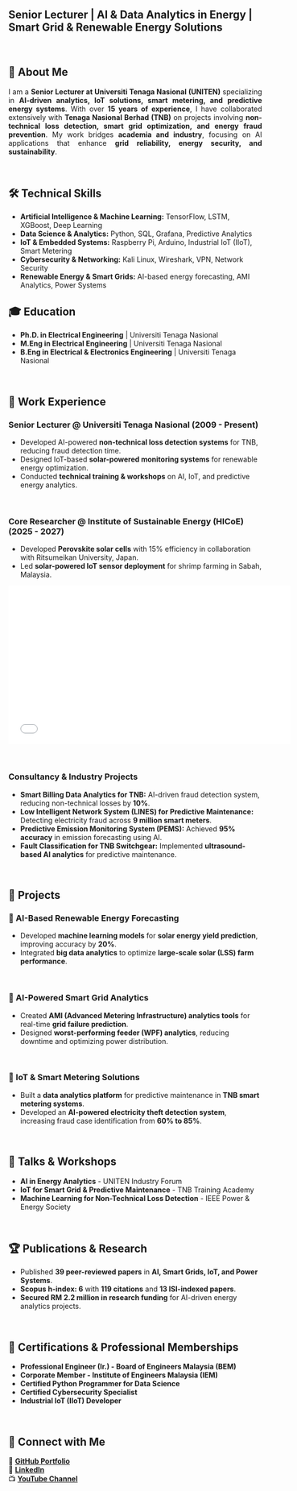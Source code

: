 ## Senior Lecturer | AI & Data Analytics in Energy | Smart Grid & Renewable Energy Solutions  

<br>

## 🚀 About Me  
<p align="justify">
I am a <strong>Senior Lecturer at Universiti Tenaga Nasional (UNITEN)</strong> specializing in <strong>AI-driven analytics, IoT solutions, smart metering, and predictive energy systems</strong>. With over <strong>15 years of experience</strong>, I have collaborated extensively with <strong>Tenaga Nasional Berhad (TNB)</strong> on projects involving <strong>non-technical loss detection, smart grid optimization, and energy fraud prevention</strong>. My work bridges <strong>academia and industry</strong>, focusing on AI applications that enhance <strong>grid reliability, energy security, and sustainability</strong>.
</p>

<br>

## 🛠 Technical Skills  
<p align="justify">
</p>

- **Artificial Intelligence & Machine Learning:** TensorFlow, LSTM, XGBoost, Deep Learning  
- **Data Science & Analytics:** Python, SQL, Grafana, Predictive Analytics  
- **IoT & Embedded Systems:** Raspberry Pi, Arduino, Industrial IoT (IIoT), Smart Metering  
- **Cybersecurity & Networking:** Kali Linux, Wireshark, VPN, Network Security  
- **Renewable Energy & Smart Grids:** AI-based energy forecasting, AMI Analytics, Power Systems  


## 🎓 Education  
<p align="justify">
</p>

- **Ph.D. in Electrical Engineering** | Universiti Tenaga Nasional  
- **M.Eng in Electrical Engineering** | Universiti Tenaga Nasional  
- **B.Eng in Electrical & Electronics Engineering** | Universiti Tenaga Nasional  

<br>

## 💼 Work Experience  
### **Senior Lecturer @ Universiti Tenaga Nasional (2009 - Present)**  
<p align="justify">
</p>

- Developed AI-powered **non-technical loss detection systems** for TNB, reducing fraud detection time.  
- Designed IoT-based **solar-powered monitoring systems** for renewable energy optimization.  
- Conducted **technical training & workshops** on AI, IoT, and predictive energy analytics.  


<br>

### **Core Researcher @ Institute of Sustainable Energy (HICoE) (2025 - 2027)**  
<p align="justify">
</p>

- Developed **Perovskite solar cells** with 15% efficiency in collaboration with Ritsumeikan University, Japan.  
- Led **solar-powered IoT sensor deployment** for shrimp farming in Sabah, Malaysia.  

<p align="center">
  <iframe width="560" height="315" src="[https://www.youtube.com/embed/YOUTUBE_VIDEO_ID](https://www.youtube.com/watch?v=SOr5_bDiLEM)" 
  frameborder="0" allowfullscreen></iframe>
</p>

<br>

### **Consultancy & Industry Projects**  
<p align="justify">
</p>

- **Smart Billing Data Analytics for TNB:** AI-driven fraud detection system, reducing non-technical losses by **10%**.  
- **Low Intelligent Network System (LINES) for Predictive Maintenance:** Detecting electricity fraud across **9 million smart meters**.  
- **Predictive Emission Monitoring System (PEMS):** Achieved **95% accuracy** in emission forecasting using AI.  
- **Fault Classification for TNB Switchgear:** Implemented **ultrasound-based AI analytics** for predictive maintenance.  

<br>

## 📂 Projects  
### 🔹 AI-Based Renewable Energy Forecasting  
<p align="justify">
</p>

- Developed **machine learning models** for **solar energy yield prediction**, improving accuracy by **20%**.  
- Integrated **big data analytics** to optimize **large-scale solar (LSS) farm performance**.  

<br>

### 🔹 AI-Powered Smart Grid Analytics  
<p align="justify">
</p>

- Created **AMI (Advanced Metering Infrastructure) analytics tools** for real-time **grid failure prediction**.  
- Designed **worst-performing feeder (WPF) analytics**, reducing downtime and optimizing power distribution.  

<br>

### 🔹 IoT & Smart Metering Solutions  
<p align="justify">
</p>

- Built a **data analytics platform** for predictive maintenance in **TNB smart metering systems**.  
- Developed an **AI-powered electricity theft detection system**, increasing fraud case identification from **60% to 85%**.  

<br>

## 🎤 Talks & Workshops  
<p align="justify">
</p>

- **AI in Energy Analytics** - UNITEN Industry Forum  
- **IoT for Smart Grid & Predictive Maintenance** - TNB Training Academy  
- **Machine Learning for Non-Technical Loss Detection** - IEEE Power & Energy Society  

<br>

## 🏆 Publications & Research  
<p align="justify">
</p>

- Published **39 peer-reviewed papers** in **AI, Smart Grids, IoT, and Power Systems**.  
- **Scopus h-index: 6** with **119 citations** and **13 ISI-indexed papers**.  
- **Secured RM 2.2 million in research funding** for AI-driven energy analytics projects.  

<br>

## 🏅 Certifications & Professional Memberships  
<p align="justify">
</p>

- **Professional Engineer (Ir.) - Board of Engineers Malaysia (BEM)**  
- **Corporate Member - Institute of Engineers Malaysia (IEM)**  
- **Certified Python Programmer for Data Science**  
- **Certified Cybersecurity Specialist**  
- **Industrial IoT (IIoT) Developer**  

<br>

## 📢 Connect with Me  
<p align="justify">
</p>

🔗 [**GitHub Portfolio**](https://prajindra.github.io/myprofile/)  
🔗 [**LinkedIn**](https://www.linkedin.com/in/prajindra/)  
📺 [**YouTube Channel**](https://www.youtube.com/@prajindrasankar5879)  
